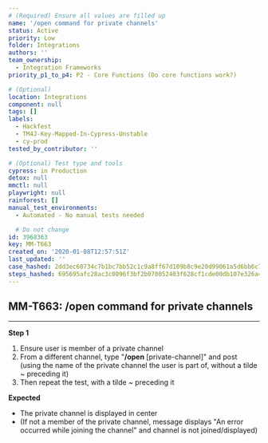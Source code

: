 ```yaml
---
# (Required) Ensure all values are filled up
name: '/open command for private channels'
status: Active
priority: Low
folder: Integrations
authors: ''
team_ownership:
  - Integration Frameworks
priority_p1_to_p4: P2 - Core Functions (Do core functions work?)

# (Optional)
location: Integrations
component: null
tags: []
labels:
  - Hackfest
  - TM4J-Key-Mapped-In-Cypress-Unstable
  - cy-prod
tested_by_contributor: ''

# (Optional) Test type and tools
cypress: in Production
detox: null
mmctl: null
playwright: null
rainforest: []
manual_test_environments:
  - Automated - No manual tests needed

  # Do not change
id: 3968363
key: MM-T663
created_on: '2020-01-08T12:57:51Z'
last_updated: ''
case_hashed: 2dd3ec60734c7b1bc7bb52c1c9a8ff67d109b8c9e20d99061a5d6bb6c799730c27825fea3757416c1829d2158bdcdaeb
steps_hashed: 695695afc28ac3c0096f3bf2b070052403f628cf1cde00db107e326a4b483d2d688774cd5b7ab8441e0683fd3ea5d829
---
```


<!-- (Auto-generated) Based on frontmatter's "key" and "name" -->

## MM-T663: /open command for private channels

---

**Step 1**

1. Ensure user is member of a private channel
2. From a different channel, type "**/open** \[private-channel]" and post (using the name of the private channel the user is part of, without a tilde \~ preceding it)
3. Then repeat the test, with a tilde \~ preceding it

**Expected**

- The private channel is displayed in center
- (If not a member of the private channel, message displays "An error occurred while joining the channel" and channel is not joined/displayed)
